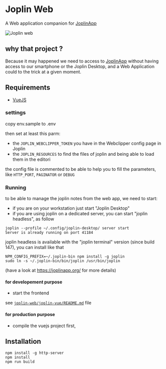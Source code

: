 # Joplin Web

A Web application companion for [JoplinApp](https://joplinapp.org)

![Joplin web](https://raw.githubusercontent.com/foxmask/joplin-web/master/joplin_web.png)

## why that project ?

Because it may happened we need to access to [JoplinApp](https://joplinapp.org) without having access to our smartphone or the Joplin Desktop, and a Web Application could to the trick at a given moment.

## Requirements

* [VueJS](https://vuejs.org)



### settings

copy env.sample to .env

then set at least this parm:

* the `JOPLIN_WEBCLIPPER_TOKEN` you have in the Webclipper config page in Joplin
* the `JOPLIN_RESOURCES` to find the files of joplin and being able to load them in the editori

the config file is commented to be able to help you to fill the parameters, like `HTTP_PORT`, `PAGINATOR` or `DEBUG`


### Running

to be able to manage the joplin notes from the web app, we need to start:

* if you are on your workstation just start "Joplin Desktop"
* if you are using joplin on a dedicated server, you can start "joplin headless", as follow
```
joplin --profile ~/.config/joplin-desktop/ server start
Server is already running on port 41184
```
joplin headless is available with the "joplin terminal" version (since build 147), you can install like that
```
NPM_CONFIG_PREFIX=~/.joplin-bin npm install -g joplin
sudo ln -s ~/.joplin-bin/bin/joplin /usr/bin/joplin
```
(have a look at https://joplinapp.org/ for more details)

#### for developement purpose


* start the frontend

see [`joplin-web/joplin-vue/README.md`](joplin-vue/README.md) file


#### for production purpose

* compile the vuejs project first,


## Installation

```
npm install -g http-server
npm install
npm run build

```

